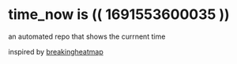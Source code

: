 # time_now is (( 1691553600035 ))

an automated repo that shows the currnent time

inspired by [breakingheatmap](https://github.com/breakingheatmap/breakingheatmap)